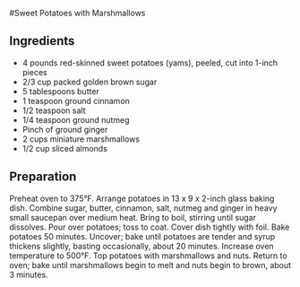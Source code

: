 #Sweet Potatoes with Marshmallows

## Ingredients

- 4 pounds red-skinned sweet potatoes (yams), peeled, cut into 1-inch pieces
- 2/3 cup packed golden brown sugar
- 5 tablespoons butter
- 1 teaspoon ground cinnamon
- 1/2 teaspoon salt
- 1/4 teaspoon ground nutmeg
- Pinch of ground ginger
- 2 cups miniature marshmallows
- 1/2 cup sliced almonds

## Preparation

Preheat oven to 375°F. Arrange potatoes in 13 x 9 x 2-inch glass baking dish. Combine sugar, butter, cinnamon, salt, nutmeg and ginger in heavy small saucepan over medium heat. Bring to boil, stirring until sugar dissolves. Pour over potatoes; toss to coat. Cover dish tightly with foil.
Bake potatoes 50 minutes. Uncover; bake until potatoes are tender and syrup thickens slightly, basting occasionally, about 20 minutes. Increase oven temperature to 500°F. Top potatoes with marshmallows and nuts. Return to oven; bake until marshmallows begin to melt and nuts begin to brown, about 3 minutes.
